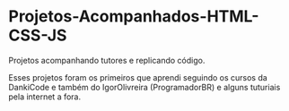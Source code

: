 # Projetos-Acompanhados-HTML-CSS-JS
Projetos acompanhando tutores e replicando código.

Esses projetos foram os primeiros que aprendi seguindo os cursos da DankiCode e também do IgorOlivreira (ProgramadorBR) e 
alguns tuturiais pela internet a fora.

